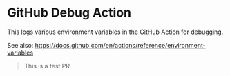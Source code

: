 # GitHub Debug Action

This logs various environment variables in the GitHub Action for debugging.

See also: https://docs.github.com/en/actions/reference/environment-variables

> This is a test PR
